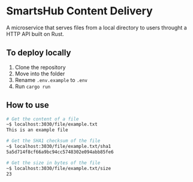 # SmartsHub Content Delivery
A microservice that serves files from a local directory to users throught a HTTP API built on Rust.

## To deploy locally
1. Clone the repository
2. Move into the folder
3. Rename `.env.example` to `.env`
4. Run `cargo run`

## How to use
```bash
# Get the content of a file
~$ localhost:3030/file/example.txt
This is an example file

# Get the SHA1 checksum of the file
~$ localhost:3030/file/example.txt/sha1
5a5d714f8cf66a9bc94cc5748302e094abb85fe6

# Get the size in bytes of the file
~$ localhost:3030/file/example.txt/size
23
```